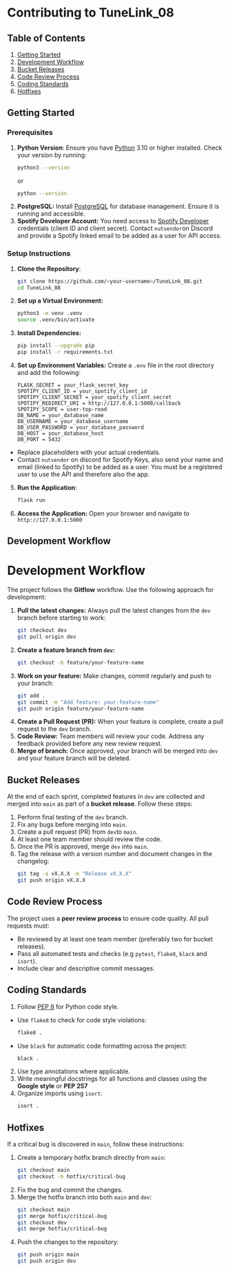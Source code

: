 # Contributing to TuneLink_08

## Table of Contents
1. [Getting Started](#getting-started)
2. [Development Workflow](#development-workflow)
3. [Bucket Releases](#bucket-releases)
4. [Code Review Process](#code-review-process)
5. [Coding Standards](#coding-standards)
6. [Hotfixes](#hotfixes)
<!-- 7.[Testing](#testing)  -->

## Getting Started
### Prerequisites
1. **Python Version**: Ensure you have [Python](https://www.python.org/downloads/) 3.10 or higher installed. Check your version by running:
    ```bash
    python3 --version
    ```
    or
    ```bash
    python --version
    ```
2. **PostgreSQL:** Install [PostgreSQL](https://www.postgresql.org/download/) for database management. Ensure it is running and accessible. 
3. **Spotify Developer Account:** You need access to [Spotify Developer](https://developer.spotify.com/) credentials (client ID and client secret). Contact `nutvendor`on Discord and provide a Spotify linked email to be added as a user for API access. 

### Setup Instructions
1. **Clone the Repository**:
    ```bash
    git clone https://github.com/<your-username>/TuneLink_08.git
    cd TuneLink_08
    ```
2. **Set up a Virtual Environment:**
    ```bash
    python3 -m venv .venv
    source .venv/bin/activate
    ```
3. **Install Dependencies:**
    ```bash
    pip install --upgrade pip
    pip install -r requirements.txt
    ```
4. **Set up Environment Variables:** Create a `.env` file in the root directory and add the following:
    ```
    FLASK_SECRET = your_flask_secret_key 
    SPOTIPY_CLIENT_ID = your_spotify_client_id 
    SPOTIPY_CLIENT_SECRET = your_spotify_client_secret
    SPOTIPY_REDIRECT_URI = http://127.0.0.1:5000/callback
    SPOTIPY_SCOPE = user-top-read  
    DB_NAME = your_database_name
    DB_USERNAME = your_database_username
    DB_USER_PASSWORD = your_database_password
    DB_HOST = your_database_host
    DB_PORT = 5432
    ```

- Replace placeholders with your actual credentials. 
- Contact `nutvendor` on discord for Spotify Keys, also send your name and email (linked to Spotify) to be added as a user. You must be a registered user to use the API and therefore also the app. 
5. **Run the Application**:
    ```bash
    flask run
    ```

6. **Access the Application:** Open your browser and navigate to `http://127.0.0.1:5000`



## Development Workflow
# Development Workflow
The project follows the **Gitflow** workflow. Use the following approach for development:
1. **Pull the latest changes:** 
Always pull the latest changes from the `dev` branch before starting to work:
    ```bash
    git checkout dev
    git pull origin dev
    ```
2. **Create a feature branch from `dev`:** 
    ```bash
    git checkout -b feature/your-feature-name
    ```
3. **Work on your feature:**
Make changes, commit regularly and push to your branch:
    ```bash
    git add .
    git commit -m "Add feature: your-feature-name"
    git push origin feature/your-feature-name
    ```
4. **Create a Pull Request (PR):**
When your feature is complete, create a pull request to the `dev` branch.
5. **Code Review:** 
Team members will review your code. Address any feedback provided before any new review request.
6. **Merge of branch:**
Once approved, your branch will be merged into `dev` and your feature branch will be deleted.

## Bucket Releases
At the end of each sprint, completed features in `dev` are collected and merged into `main` as part of a **bucket release**. Follow these steps:

1. Perform final testing of the `dev` branch.
2. Fix any bugs before merging into `main`. 
3. Create a pull request (PR) from `dev`to `main`.
4. At least one team member should review the code. 
5. Once the PR is approved, merge `dev` into `main`.
6. Tag the release with a version number and document changes in the changelog:
    ```bash
    git tag -a vX.X.X -m "Release vX.X.X"
    git push origin vX.X.X
    ```

## Code Review Process
The project uses a **peer review process** to ensure code quality. All pull requests must:
- Be reviewed by at least one team member (preferably two for bucket releases).
- Pass all automated tests and checks (e.g `pytest`, `flake8`, `black` and `isort`).
- Include clear and descriptive commit messages.

## Coding Standards
1. Follow [PEP 8](https://peps.python.org/pep-0008/) for Python code style. 
- Use `flake8` to check for code style violations:
    ```bash
    flake8 .
    ```
- Use `black` for automatic code formatting across the project:
    ```bash
    black .
    ```
2. Use type annotations where applicable.
3. Write meaningful docstrings for all functions and classes using the **Google style** or **PEP 257**
4. Organize imports using `isort`:
    ```bash
    isort .
    ```



<!-- ## Testing 
1. Write unit tests for all new features or bug fixes. 
2. Place test files in the `tests/` directory.
3. Run tests locally before submitting a pull request:
    ```bash
    pytest -->


## Hotfixes
If a critical bug is discovered in `main`, follow these instructions:
1. Create a temporary hotfix branch directly from `main`:
    ```bash
    git checkout main
    git checkout -b hotfix/critical-bug
    ```
2. Fix the bug and commit the changes.
3. Merge the hotfix branch into both `main` and `dev`:
    ```bash
    git checkout main
    git merge hotfix/critical-bug
    git checkout dev
    git merge hotfix/critical-bug
    ```
4. Push the changes to the repository:
    ```bash
    git push origin main
    git push origin dev  
    ```  
